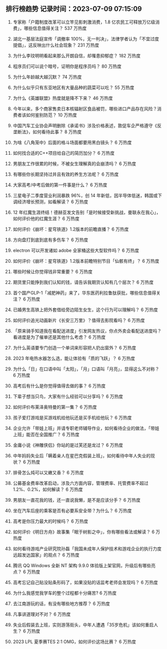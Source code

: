 
## 排行榜趋势 记录时间：2023-07-09 07:15:09
  
  1. 专家称「户籍制度改革可以立竿见影刺激消费，1.8 亿农民工可释放万亿级消费」，哪些信息值得关注？ 537 万热度
    
  2. 湖北一基层法庭宣传「调撤率 100%，无一判决」，法律学者认为「不宜过度提倡」，这反映出什么社会现象？ 231 万热度
    
  3. 为什么李玟明明看起来那么开朗自信，却罹患抑郁症？ 182 万热度
    
  4. 程序员们可以说个暗号，证明你是程序员吗？ 80 万热度
    
  5. 为什么年龄越大越沉默？ 74 万热度
    
  6. 为什么似乎只有东亚地区有大量品种的蔬菜可以吃？ 55 万热度
    
  7. 为什么《英雄联盟》热度就是降不下来？ 46 万热度
    
  8. 今年以来，多个商家售卖日本核辐射区食品被罚，哪些进口产品存在风险？消费者该如何鉴别防范？ 10 万热度
    
  9. 中国汽车工业协会声明删除《承诺书》涉及价格表述，敦促车企严格遵守《反垄断法》，如何看待此事？ 8 万热度
    
  10. 为啥《八角笼中》后面的格斗场面都要用黑白镜头？ 6 万热度
    
  11. 如何找合适的C++项目给自己的简历加分？ 6 万热度
    
  12. 男朋友工作很累的时候，不被女生理解真的会崩溃吗？ 6 万热度
    
  13. 有哪些你长期坚持过并且有效的养生方法呢？ 6 万热度
    
  14. 大家高考/中考后做的第一件事是什么？ 6 万热度
    
  15. 三星电子二季度营业利润暴跌 96%，创 14 年新低，因半导体低迷，韩国或下调经济增长预测，如看解读？ 6 万热度
    
  16. 12 年红魔生涯终结！德赫亚发文告别「是时候接受新挑战，曼联永在我心」，如何评价他的红魔生涯？ 6 万热度
    
  17. 如何评价《崩坏：星穹铁道》1.2版本的前瞻直播？ 6 万热度
    
  18. 方向盘打到底到底有多伤车？ 6 万热度
    
  19. electron 可以开发诸如 adobe 全家桶这些大型软件吗？ 6 万热度
    
  20. 如何评价《崩坏：星穹铁道》1.2版本前瞻特别节目「仙骸有终」？ 6 万热度
    
  21. 哪些时候让你觉得钱非常重要？ 6 万热度
    
  22. 期货里只能挣到我们认知的钱，请告诉我期货认知有几个层次？ 6 万热度
    
  23. 首个国产GLP-1「减肥神药」来了，华东医药利拉鲁肽获批，哪些信息值得关注？ 6 万热度
    
  24. 已婚男生高铁上把外套借给旁边陌生女生，这个行为可以理解吗？ 6 万热度
    
  25. 如何评价追光动画新片《长安三万里》？值得去影院看吗？ 6 万热度
    
  26. 「原来骑手知道我在看配送进度」引发网友热议，你点外卖会看配送进度吗？看进度是为了催单还是其他什么考虑？ 6 万热度
    
  27. 为什么英语要专门创造一个单词来形容把人扔出窗外？ 6 万热度
    
  28. 2023 年电热水器怎么选，能让体验有「质的飞跃」？ 6 万热度
    
  29. 为什么「日」在口语中叫「太阳」，「月」口语叫「月亮」，显得这么不对称？ 6 万热度
    
  30. 高考后有什么是你觉得值得去做的事？ 6 万热度
    
  31. 下辈子想当只鸟，大家有什么经验可以分享吗？ 6 万热度
    
  32. 如何评价布莱泽奥特曼的第一集？ 6 万热度
    
  33. 孩子爱打游戏是买游戏机给他玩还是买手机给他玩？ 6 万热度
    
  34. 企业允许「带娃上班」并请专职老师辅导作业，如何看待企业的做法，「带娃上班」能否在全国推广？ 6 万热度
    
  35. 金庸小说《神雕侠侣》你站的是过芙还是龙过？ 6 万热度
    
  36. 中年妈妈失业后「瞒着亲人在星巴克假装上班」，如何看待中年人失业的现状？ 6 万热度
    
  37. 排骨怎么炖可以又嫩又香？ 6 万热度
    
  38. 公募基金费率改革启动，涉及六方面内容，管理费率、托管费率不超过 1.2%、0.2%，如何解读？ 6 万热度
    
  39. 男朋友一直花我的钱，还一直说我懒，是不是应该分手？ 6 万热度
    
  40. 坐在汽车后座的乘客是否有必要系安全带？为什么？ 6 万热度
    
  41. 高考是你压力最大的时候吗？ 6 万热度
    
  42. 如何评价《明日方舟》故事集「眠于树影之中」，你有哪些看法或解读？ 6 万热度
    
  43. 如何看待游戏产业研究院孙磊「我国未成年人保护技术和游戏企业的执行力度远超发达国家」的观点？ 6 万热度
    
  44. 腾讯 QQ Windows 全新 NT 架构 9.9.0 体验版上架官网，升级后有哪些亮点？ 6 万热度
    
  45. 高考忘记自己贴没贴条形码了，如果没贴的话监考老师会发现吗？ 6 万热度
    
  46. 为什么我感觉我学车的整个过程都十分痛苦? 6 万热度
    
  47. 去江南游玩的话，有没有哪些地方推荐？ 6 万热度
    
  48. 凡事讲道理对不对？ 6 万热度
    
  49. 失业后假装去上班，实则游荡街头，中年人遭遇「35岁危机」该如何重启人生？ 6 万热度
    
  50. 2023 LPL 夏季赛TES 2:1 OMG，如何评价这场比赛？ 6 万热度
    